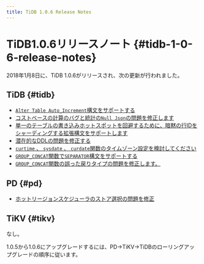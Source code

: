 ```yaml
---
title: TiDB 1.0.6 Release Notes
---
```


# TiDB1.0.6リリースノート {#tidb-1-0-6-release-notes}

2018年1月8日に、TiDB 1.0.6がリリースされ、次の更新が行われました。

## TiDB {#tidb}

-   [`Alter Table Auto_Increment`構文をサポートする](https://github.com/pingcap/tidb/pull/5511)
-   [コストベースの計算のバグと統計の`Null Json`の問題を修正します](https://github.com/pingcap/tidb/pull/5556)
-   [単一のテーブルの書き込みホットスポットを回避するために、暗黙の行IDをシャーディングする拡張構文をサポートします](https://github.com/pingcap/tidb/pull/5559)
-   [潜在的なDDLの問題を修正する](https://github.com/pingcap/tidb/pull/5562)
-   [`curtime` 、 <code>sysdate</code> 、 <code>curdate</code>関数のタイムゾーン設定を検討してください](https://github.com/pingcap/tidb/pull/5564)
-   [`GROUP_CONCAT`関数で<code>SEPARATOR</code>構文をサポートする](https://github.com/pingcap/tidb/pull/5569)
-   [`GROUP_CONCAT`関数の誤った戻りタイプの問題を修正します。](https://github.com/pingcap/tidb/pull/5582)

## PD {#pd}

-   [ホットリージョンスケジューラのストア選択の問題を修正](https://github.com/pingcap/pd/pull/898)

## TiKV {#tikv}

なし。

1.0.5から1.0.6にアップグレードするには、PD-&gt;TiKV-&gt;TiDBのローリングアップグレードの順序に従います。
